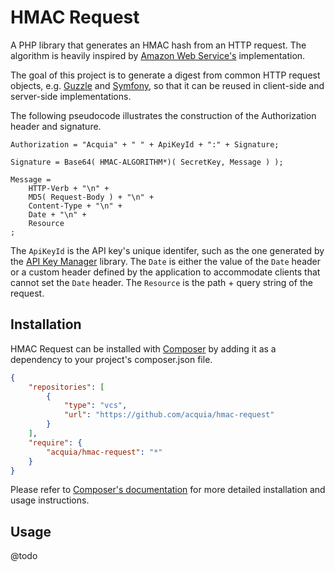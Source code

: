 # HMAC Request

A PHP library that generates an HMAC hash from an HTTP request. The algorithm
is heavily inspired by [Amazon Web Service's](http://docs.aws.amazon.com/AmazonS3/latest/dev/RESTAuthentication.html)
implementation.

The goal of this project is to generate a digest from common HTTP request
objects, e.g. [Guzzle](http://api.guzzlephp.org/class-Guzzle.Http.Message.Request.html)
and [Symfony](http://api.symfony.com/2.0/Symfony/Component/HttpFoundation/Request.html),
so that it can be reused in client-side and server-side implementations.

The following pseudocode illustrates the construction of the Authorization
header and signature.

```
Authorization = "Acquia" + " " + ApiKeyId + ":" + Signature;

Signature = Base64( HMAC-ALGORITHM*)( SecretKey, Message ) );

Message =
    HTTP-Verb + "\n" +
	MD5( Request-Body ) + "\n" +
	Content-Type + "\n" +
	Date + "\n" +
	Resource
;
```

The `ApiKeyId` is the API key's unique identifer, such as the one generated by
the [API Key Manager](https://github.com/acquia/api-key-manager) library. The
`Date` is either the value of the `Date` header or a custom header defined by
the application to accommodate clients that cannot set the `Date` header. The
`Resource` is the path + query string of the request.

## Installation

HMAC Request can be installed with [Composer](http://getcomposer.org)
by adding it as a dependency to your project's composer.json file.

```json
{
    "repositories": [
        {
            "type": "vcs",
            "url": "https://github.com/acquia/hmac-request"
        }
    ],
    "require": {
        "acquia/hmac-request": "*"
    }
}
```

Please refer to [Composer's documentation](https://github.com/composer/composer/blob/master/doc/00-intro.md#introduction)
for more detailed installation and usage instructions.

## Usage

@todo
